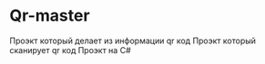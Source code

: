 # Qr-master
Проэкт который делает из информации qr код 
Проэкт который сканирует qr код
Проэкт на C#
